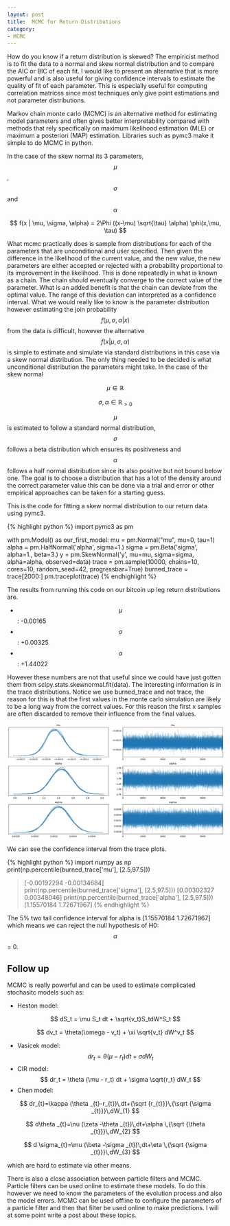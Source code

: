 ```yaml
---
layout: post
title:  MCMC for Return Distributions
category:
- MCMC
---
```


How do you know if a return distribution is skewed?
The empiricist method is to fit the data to a normal and skew normal distribution and to compare the AIC or BIC of each fit.
I would like to present an alternative that is more powerful and is also useful for giving confidence intervals to estimate the quality of fit of each parameter.
This is especially useful for computing correlation matrices since most techniques only give point estimations and not parameter distributions.

Markov chain monte carlo (MCMC) is an alternative method for estimating model parameters and often gives better interpretability
compared with methods that rely specifically on maximum likelihood estimation (MLE) or maximum a posteriori (MAP) estimation.
Libraries such as pymc3 make it simple to do MCMC in python.

In the case of the skew normal its 3 parameters, $$ \mu $$, $$ \sigma $$ and $$ \alpha $$

$$ f(x | \mu, \sigma, \alpha) = 2\Phi ((x-\mu) \sqrt{\tau} \alpha) \phi(x,\mu, \tau) $$

What mcmc practically does is sample from distributions for each of the parameters that are unconditional and user specified.
Then given the difference in the likelihood of the current value, and the new value, the new parameters are either accepted or
rejected with a probability proportional to its improvement in the likelihood.
This is done repeatedly in what is known as a chain. The chain should eventually converge to the correct value of the parameter.
What is an added benefit is that the chain can deviate from the optimal value. The range of this deviation can interpreted as a confidence interval.
What we would really like to know is the parameter distribution however estimating the join probability $$ f(\mu, \sigma, \alpha | x) $$ from the data is difficult,
however the alternative $$ f(x | \mu, \sigma, \alpha) $$ is simple to estimate and simulate via standard distributions in this case via a skew normal distribution.
The only thing needed to be decided is what unconditional distribution the parameters might take. In the case of the skew normal

$$ \mu \in \mathbb{R} $$

$$ \sigma, \alpha \in \mathbb{R}_{>0} $$

$$\mu$$ is estimated to follow a standard normal distribution, $$\sigma$$ follows a beta distribution which ensures its positiveness
and $$\alpha$$ follows a half normal distribution since its also positive but not bound below one. The goal is to choose a distribution that has a lot of the
density around the correct parameter value this can be done via a trial and error or other empirical approaches can be taken for a starting guess.

This is the code for fitting a skew normal distribution to our return data using pymc3.

{% highlight python %}
import pymc3 as pm

with pm.Model() as our_first_model:
    mu = pm.Normal("mu", mu=0, tau=1)
    alpha = pm.HalfNormal('alpha', sigma=1.)
    sigma = pm.Beta('sigma', alpha=1., beta=3.)
    y = pm.SkewNormal('y', mu=mu, sigma=sigma, alpha=alpha, observed=data)
    trace = pm.sample(10000, chains=10, cores=10, random_seed=42, progressbar=True)
    burned_trace = trace[2000:]
pm.traceplot(trace)
{% endhighlight %}

The results from running this code on our bitcoin up leg return distributions are.

* $$\mu$$: -0.00165
* $$\sigma$$: +0.00325
* $$\alpha$$: +1.44022

However these numbers are not that useful since we could have just gotten them from scipy.stats.skewnormal.fit(data).
The interesting information is in the trace distributions. Notice we use burned_trace and not trace, the reason for this is that the first values in the monte carlo simulation
are likely to be a long way from the correct values. For this reason the first x samples are often discarded to remove their influence from the final values.

![trace_plot](/assets/2020-12-07/trace-plot.png)

We can see the confidence interval from the trace plots.

{% highlight python %}
import numpy as np
print(np.percentile(burned_trace['mu'], [2.5,97.5]))
> [-0.00192294 -0.00134684]
print(np.percentile(burned_trace['sigma'], [2.5,97.5]))
> [0.00302327 0.00348046]
print(np.percentile(burned_trace['alpha'], [2.5,97.5]))
> [1.15570184 1.72671967]
{% endhighlight %}

The 5% two tail confidence interval for alpha is [1.15570184 1.72671967] which means we can reject the null hypothesis of H0: $$\alpha$$ = 0.

## Follow up

MCMC is really powerful and can be used to estimate complicated stochasitc models such as:

* Heston model:

$$ dS_t = \mu S_t dt + \sqrt{v_t}S_tdW^S_t $$

 $$ dv_t = \theta(\omega - v_t) + \xi \sqrt{v_t} dW^v_t $$

* Vasicek model: $$ dr_t = \theta (\mu - r_t) dt + \sigma dW_t $$
* CIR model: $$ dr_t = \theta (\mu - r_t) dt + \sigma \sqrt{r_t} dW_t $$
* Chen model:

$$ dr_{t}=\kappa (\theta _{t}-r_{t})\,dt+{\sqrt {r_{t}}}\,{\sqrt {\sigma _{t}}}\,dW_{1} $$

$$ d\theta _{t}=\nu (\zeta -\theta _{t})\,dt+\alpha \,{\sqrt {\theta _{t}}}\,dW_{2} $$

$$ d \sigma_{t}=\mu (\beta -\sigma _{t})\,dt+\eta \,{\sqrt {\sigma _{t}}}\,dW_{3} $$



which are hard to estimate via other means.

There is also a close association between particle filters and MCMC. Particle filters can be used online to estimate these models.
To do this however we need to know the parameters of the evolution process and also the model errors. MCMC can be used offline to configure the parameters of a particle filter
and then that filter be used online to make predictions. I will at some point write a post about these topics.
